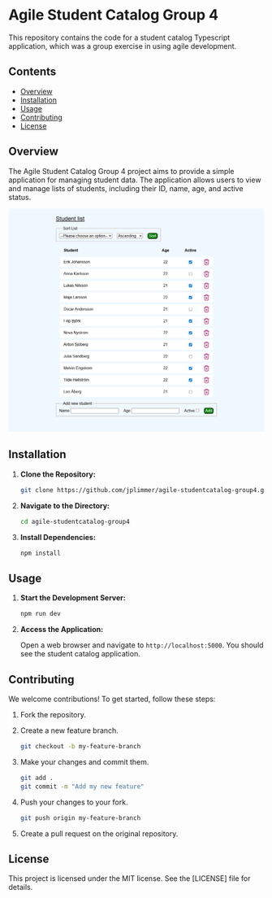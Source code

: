 # Agile Student Catalog Group 4

This repository contains the code for a student catalog Typescript application, which was a group exercise in using agile development.

## Contents

- [Overview](#overview)
- [Installation](#installation)
- [Usage](#usage)
- [Contributing](#contributing)
- [License](#license)

## Overview

The Agile Student Catalog Group 4 project aims to provide a simple application for managing student data. The application allows users to view and manage lists of students, including their ID, name, age, and active status.

<img src="./assets/screenshots/student_catalog.png">

## Installation

1. **Clone the Repository:**

   ```bash
   git clone https://github.com/jplimmer/agile-studentcatalog-group4.git
   ```

2. **Navigate to the Directory:**

   ```bash
   cd agile-studentcatalog-group4
   ```

3. **Install Dependencies:**

   ```bash
   npm install
   ```

## Usage

1. **Start the Development Server:**

   ```bash
   npm run dev
   ```

2. **Access the Application:**

   Open a web browser and navigate to `http://localhost:5000`. You should see the student catalog application.

## Contributing

We welcome contributions! To get started, follow these steps:

1. Fork the repository.
2. Create a new feature branch.

   ```bash
   git checkout -b my-feature-branch
   ```

3. Make your changes and commit them.

   ```bash
   git add .
   git commit -m "Add my new feature"
   ```

4. Push your changes to your fork.

   ```bash
   git push origin my-feature-branch
   ```

5. Create a pull request on the original repository.

## License

This project is licensed under the MIT license. See the [LICENSE] file for details.
